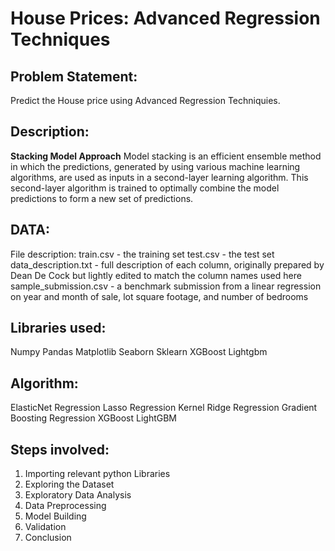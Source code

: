 # House Prices: Advanced Regression Techniques

## Problem Statement:
Predict the House price using Advanced Regression Techniquies.

## Description:
**Stacking Model Approach**
Model stacking is an efficient ensemble method in which the predictions, generated by using various machine learning algorithms, are used as inputs in a second-layer learning algorithm. This second-layer algorithm is trained to optimally combine the model predictions to form a new set of predictions.

## DATA:
File description:
train.csv - the training set
test.csv - the test set
data_description.txt - full description of each column, originally prepared by Dean De Cock but lightly edited to match the column names used here
sample_submission.csv - a benchmark submission from a linear regression on year and month of sale, lot square footage, and number of bedrooms

## Libraries used:
Numpy
Pandas
Matplotlib
Seaborn
Sklearn
XGBoost
Lightgbm

## Algorithm:
ElasticNet Regression 
Lasso Regression
Kernel Ridge Regression
Gradient Boosting Regression
XGBoost
LightGBM

## Steps involved:
1. Importing relevant python Libraries
2. Exploring the Dataset
3. Exploratory Data Analysis
4. Data Preprocessing
5. Model Building
6. Validation
7. Conclusion

